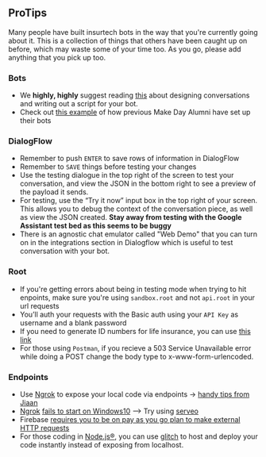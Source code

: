 ProTips
-------

Many people have built insurtech bots in the way that you're currently going about it. 
This is a collection of things that others have been caught up on before, which may waste some of your time too. 
As you go, please add anything that you pick up too.

### Bots
- We <b>highly, highly</b> suggest reading [this](https://developers.google.com/actions/design/walkthrough) about designing conversations and writing out a script for your bot.
- Check out [this example](https://offerzen-make.slack.com/archives/C92LH0067/p1518527314000245) of how previous Make Day Alumni have set up their bots

### DialogFlow
- Remember to push `ENTER` to save rows of information in DialogFlow
- Remember to `SAVE` things before testing your changes
- Use the testing dialogue in the top right of the screen to test your conversation, and view the JSON in the bottom right to see a preview of the payload it sends.
- For testing, use the “Try it now” input box in the top right of your screen. This allows you to debug the context of the conversation piece, as well as view the JSON created. <b> Stay away from testing with the Google Assistant test bed as this seems to be buggy</b>
- There is an agnostic chat emulator called "Web Demo" that you can turn on in the integrations section in Dialogflow which is useful to test conversation with your bot.

### Root
- If you're getting errors about being in testing mode when trying to hit enpoints, make sure you're using `sandbox.root` and not `api.root` in your url requests
- You’ll auth your requests with the Basic auth using your `API Key` as username and a blank password
- If you need to generate ID numbers for life insurance, you can use [this link](https://chris927.github.io/generate-sa-idnumbers/)
- For those using `Postman`, if you recieve a 503 Service Unavailable error while doing a POST change the body type to x-www-form-urlencoded.

### Endpoints
- Use [Ngrok](https://www.ngrok.com) to expose your local code via endpoints -> [handy tips from Jiaan](https://github.com/OfferZen-Make/root-chatbot/blob/master/Q&A.md#question-are-there-any-examplestutorials-with-ngork-and-node)
- [Ngrok](www.ngrok.com) [fails to start on Windows10](https://github.com/bubenshchykov/ngrok/issues/60) --> Try using [serveo](https://serveo.net/)
- Firebase [requires you to be on pay as you go plan to make external HTTP requests](https://stackoverflow.com/questions/43415759/use-firebase-cloud-function-to-send-post-request-to-non-google-server)
- For those coding in [Node.js®](https://nodejs.org/en/), you can use [glitch](https://glitch.com) to host and deploy your code instantly instead of exposing from localhost.
